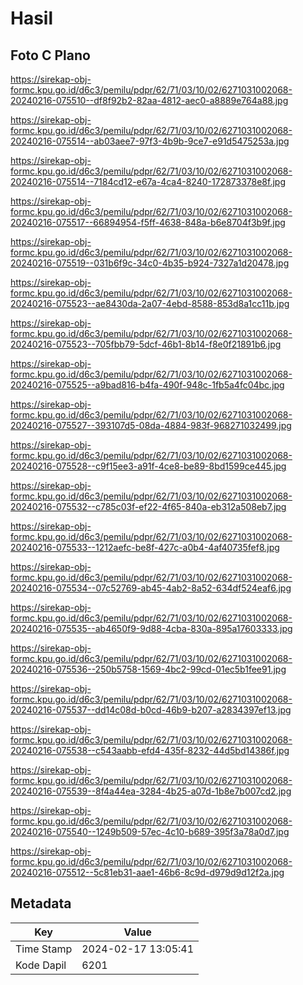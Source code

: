 # Hasil

## Foto C Plano

https://sirekap-obj-formc.kpu.go.id/d6c3/pemilu/pdpr/62/71/03/10/02/6271031002068-20240216-075510--df8f92b2-82aa-4812-aec0-a8889e764a88.jpg

https://sirekap-obj-formc.kpu.go.id/d6c3/pemilu/pdpr/62/71/03/10/02/6271031002068-20240216-075514--ab03aee7-97f3-4b9b-9ce7-e91d5475253a.jpg

https://sirekap-obj-formc.kpu.go.id/d6c3/pemilu/pdpr/62/71/03/10/02/6271031002068-20240216-075514--7184cd12-e67a-4ca4-8240-172873378e8f.jpg

https://sirekap-obj-formc.kpu.go.id/d6c3/pemilu/pdpr/62/71/03/10/02/6271031002068-20240216-075517--66894954-f5ff-4638-848a-b6e8704f3b9f.jpg

https://sirekap-obj-formc.kpu.go.id/d6c3/pemilu/pdpr/62/71/03/10/02/6271031002068-20240216-075519--031b6f9c-34c0-4b35-b924-7327a1d20478.jpg

https://sirekap-obj-formc.kpu.go.id/d6c3/pemilu/pdpr/62/71/03/10/02/6271031002068-20240216-075523--ae8430da-2a07-4ebd-8588-853d8a1cc11b.jpg

https://sirekap-obj-formc.kpu.go.id/d6c3/pemilu/pdpr/62/71/03/10/02/6271031002068-20240216-075523--705fbb79-5dcf-46b1-8b14-f8e0f21891b6.jpg

https://sirekap-obj-formc.kpu.go.id/d6c3/pemilu/pdpr/62/71/03/10/02/6271031002068-20240216-075525--a9bad816-b4fa-490f-948c-1fb5a4fc04bc.jpg

https://sirekap-obj-formc.kpu.go.id/d6c3/pemilu/pdpr/62/71/03/10/02/6271031002068-20240216-075527--393107d5-08da-4884-983f-968271032499.jpg

https://sirekap-obj-formc.kpu.go.id/d6c3/pemilu/pdpr/62/71/03/10/02/6271031002068-20240216-075528--c9f15ee3-a91f-4ce8-be89-8bd1599ce445.jpg

https://sirekap-obj-formc.kpu.go.id/d6c3/pemilu/pdpr/62/71/03/10/02/6271031002068-20240216-075532--c785c03f-ef22-4f65-840a-eb312a508eb7.jpg

https://sirekap-obj-formc.kpu.go.id/d6c3/pemilu/pdpr/62/71/03/10/02/6271031002068-20240216-075533--1212aefc-be8f-427c-a0b4-4af40735fef8.jpg

https://sirekap-obj-formc.kpu.go.id/d6c3/pemilu/pdpr/62/71/03/10/02/6271031002068-20240216-075534--07c52769-ab45-4ab2-8a52-634df524eaf6.jpg

https://sirekap-obj-formc.kpu.go.id/d6c3/pemilu/pdpr/62/71/03/10/02/6271031002068-20240216-075535--ab4650f9-9d88-4cba-830a-895a17603333.jpg

https://sirekap-obj-formc.kpu.go.id/d6c3/pemilu/pdpr/62/71/03/10/02/6271031002068-20240216-075536--250b5758-1569-4bc2-99cd-01ec5b1fee91.jpg

https://sirekap-obj-formc.kpu.go.id/d6c3/pemilu/pdpr/62/71/03/10/02/6271031002068-20240216-075537--dd14c08d-b0cd-46b9-b207-a2834397ef13.jpg

https://sirekap-obj-formc.kpu.go.id/d6c3/pemilu/pdpr/62/71/03/10/02/6271031002068-20240216-075538--c543aabb-efd4-435f-8232-44d5bd14386f.jpg

https://sirekap-obj-formc.kpu.go.id/d6c3/pemilu/pdpr/62/71/03/10/02/6271031002068-20240216-075539--8f4a44ea-3284-4b25-a07d-1b8e7b007cd2.jpg

https://sirekap-obj-formc.kpu.go.id/d6c3/pemilu/pdpr/62/71/03/10/02/6271031002068-20240216-075540--1249b509-57ec-4c10-b689-395f3a78a0d7.jpg

https://sirekap-obj-formc.kpu.go.id/d6c3/pemilu/pdpr/62/71/03/10/02/6271031002068-20240216-075512--5c81eb31-aae1-46b6-8c9d-d979d9d12f2a.jpg


## Metadata

| Key        | Value               |
| ---------- | ------------------- |
| Time Stamp | 2024-02-17 13:05:41 |
| Kode Dapil | 6201                |



